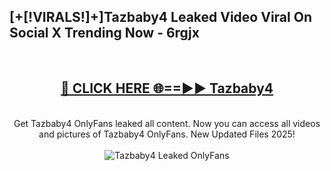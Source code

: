 <h2>[+[!VIRALS!]+]Tazbaby4 Leaked Video Viral On Social X Trending Now - 6rgjx</h2>
<br>
<div align="center">
<h2><a href="https://libra.edu.pl?Tazbaby4" rel="nofollow">🔴 CLICK HERE 🌐==►► Tazbaby4</a></h2>
<br>
Get Tazbaby4 OnlyFans leaked all content. Now you can access all videos and pictures of Tazbaby4 OnlyFans. New Updated Files 2025!
<br>
<br>
<a href="https://libra.edu.pl?Tazbaby4" rel="nofollow" data-target="animated-image.originalLink"><img src="https://i.ibb.co.com/WyWwxjT/player-gif2.gif" alt="Tazbaby4 Leaked OnlyFans" style="max-width: 100%; display: inline-block;" data-target="animated-image.originalImage"></a>
</div>
<br>